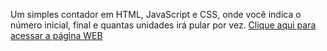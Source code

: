 Um simples contador em HTML, JavaScript e CSS, onde você indica o número inicial, final e quantas unidades irá pular por vez.
[Clique aqui para acessar a página WEB](https://douglasf0.github.io/fazendocontagem.github.io/)
